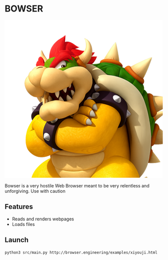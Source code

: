 # BOWSER

![Bowser Logo](images/bowser_readme.png)

Bowser is a very hostile Web Browser meant to be very relentless and unforgiving. Use with caution

## Features

- Reads and renders webpages
- Loads files 

## Launch

`python3 src/main.py http://browser.engineering/examples/xiyouji.html`

